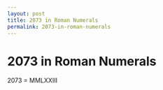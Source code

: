```yaml
---
layout: post
title: 2073 in Roman Numerals
permalink: 2073-in-roman-numerals
---
```


# 2073 in Roman Numerals

2073 = MMLXXIII

